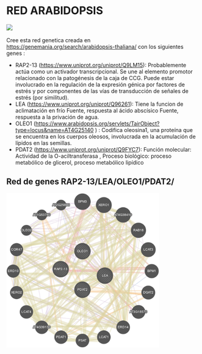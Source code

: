 #  RED ARABIDOPSIS 
<img src="https://raw.githubusercontent.com/LeonardoDBM/Red_Arabidopsis/blob/master/Arabidopsis-small_NaCJF8G-615x340.jpg" width="400">

Cree esta red genetica  creada en https://genemania.org/search/arabidopsis-thaliana/ con los siguientes genes : 
- RAP2-13 (https://www.uniprot.org/uniprot/Q9LM15): Probablemente actúa como un activador transcripcional. Se une al elemento promotor relacionado con la patogénesis de la caja de CCG. Puede estar involucrado en la regulación de la expresión génica por factores de estrés y por componentes de las vías de transducción de señales de estrés (por similitud).
- LEA (https://www.uniprot.org/uniprot/Q96261):  Tiene la funcion de aclimatación en frío Fuente, respuesta al ácido abscísico Fuente, respuesta a la privación de agua.
- OLEO1 (https://www.arabidopsis.org/servlets/TairObject?type=locus&name=AT4G25140 ) :   	Codifica oleosina1, una proteína que se encuentra en los cuerpos oleosos, involucrada en la acumulación de lípidos en las semillas.
- PDAT2 (https://www.uniprot.org/uniprot/Q9FYC7):  Función molecular: Actividad de la O-aciltransferasa , Proceso biológico: proceso metabólico de glicerol, proceso metabólico lipídico

## Red de genes RAP2-13/LEA/OLEO1/PDAT2/

<img src="https://raw.githubusercontent.com/LeonardoDBM/Red_Arabidopsis/master/genemania-network(2).jpg" width="400">



